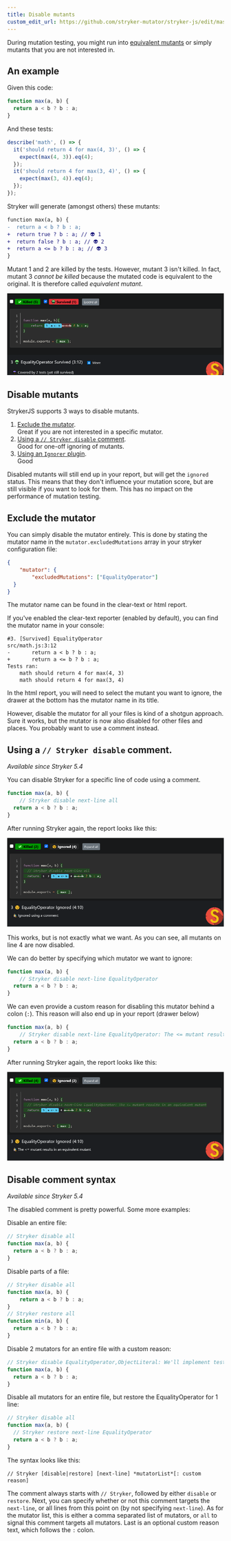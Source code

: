 ```yaml
---
title: Disable mutants
custom_edit_url: https://github.com/stryker-mutator/stryker-js/edit/master/docs/disable-mutants.md
---
```


During mutation testing, you might run into [equivalent mutants](../mutation-testing-elements/equivalent-mutants.md) or simply mutants that you are not interested in.

## An example

Given this code:

```js
function max(a, b) {
  return a < b ? b : a;
}
```

And these tests:

```js
describe('math', () => {
  it('should return 4 for max(4, 3)', () => {
    expect(max(4, 3)).eq(4);
  });
  it('should return 4 for max(3, 4)', () => {
    expect(max(3, 4)).eq(4);
  });
});
```

Stryker will generate (amongst others) these mutants:

```diff
function max(a, b) {
-  return a < b ? b : a;
+  return true ? b : a; // 👽 1
+  return false ? b : a; // 👽 2
+  return a <= b ? b : a; // 👽 3
}
```

Mutant 1 and 2 are killed by the tests. However, mutant 3 isn't killed. In fact, mutant 3 _cannot be killed_ because the mutated code is equivalent to the original. It is therefore called _equivalent mutant_.

![equivalent mutant](./images/disable-mutants-equivalent-mutant.png)

## Disable mutants

StrykerJS supports 3 ways to disable mutants.

1. [Exclude the mutator](#exclude-the-mutator).\
   Great if you are not interested in a specific mutator.
2. [Using a `// Stryker disable` comment](#using-a--stryker-disable-comment).\
   Good for one-off ignoring of mutants.
3. [Using an `Ignorer` plugin](#using-an-ignorer-plugin).\
   Good 

Disabled mutants will still end up in your report, but will get the `ignored` status. This means that they don't influence your mutation score, but are still visible if you want to look for them. This has no impact on the performance of mutation testing.

## Exclude the mutator

You can simply disable the mutator entirely. This is done by stating the mutator name in the `mutator.excludedMutations` array in your stryker configuration file:

```json
{
    "mutator": {
        "excludedMutations": ["EqualityOperator"]
  }
}
```

The mutator name can be found in the clear-text or html report. 

If you've enabled the clear-text reporter (enabled by default), you can find the mutator name in your console:

```
#3. [Survived] EqualityOperator
src/math.js:3:12
-       return a < b ? b : a;
+       return a <= b ? b : a;
Tests ran:
    math should return 4 for max(4, 3)
    math should return 4 for max(3, 4)
```

In the html report, you will need to select the mutant you want to ignore, the drawer at the bottom has the mutator name in its title.

However, disable the mutator for all your files is kind of a shotgun approach. Sure it works, but the mutator is now also disabled for other files and places. You probably want to use a comment instead.

## Using a `// Stryker disable` comment.

_Available since Stryker 5.4_

You can disable Stryker for a specific line of code using a comment.


```js
function max(a, b) {
    // Stryker disable next-line all
  return a < b ? b : a;
}
```

After running Stryker again, the report looks like this:

![disable all](./images/disable-mutants-disable-all.png)

This works, but is not exactly what we want. As you can see, all mutants on line 4 are now disabled. 

We can do better by specifying which mutator we want to ignore:

```js
function max(a, b) {
    // Stryker disable next-line EqualityOperator
  return a < b ? b : a;
}
```

We can even provide a custom reason for disabling this mutator behind a colon (`:`). This reason will also end up in your report (drawer below)

```js
function max(a, b) {
    // Stryker disable next-line EqualityOperator: The <= mutant results in an equivalent mutant
  return a < b ? b : a;
}
```

After running Stryker again, the report looks like this:

![disable equality operator](./images/disable-mutants-disable-equality-operator.png)

## Disable comment syntax

_Available since Stryker 5.4_

The disabled comment is pretty powerful. Some more examples:

Disable an entire file:

```js
// Stryker disable all
function max(a, b) {
  return a < b ? b : a;
}
```

Disable parts of a file:

```js
// Stryker disable all
function max(a, b) {
    return a < b ? b : a;
}
// Stryker restore all
function min(a, b) {
  return a < b ? b : a;
}
```

Disable 2 mutators for an entire file with a custom reason:

```js
// Stryker disable EqualityOperator,ObjectLiteral: We'll implement tests for these next sprint
function max(a, b) {
  return a < b ? b : a;
}
```

Disable all mutators for an entire file, but restore the EqualityOperator for 1 line:

```js
// Stryker disable all
function max(a, b) {
  // Stryker restore next-line EqualityOperator
  return a < b ? b : a;
}
```

The syntax looks like this:

```
// Stryker [disable|restore] [next-line] *mutatorList*[: custom reason]
```

The comment always starts with `// Stryker`, followed by either `disable` or `restore`. Next, you can specify whether or not this comment targets the `next-line`, or all lines from this point on (by not specifying `next-line`). As for the mutator list, this is either a comma separated list of mutators, or `all` to signal this comment targets all mutators. Last is an optional custom reason text, which follows the `:` colon.
